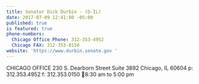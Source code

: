 ```yaml
---
title: Senator Dick Durbin - (D-IL)
date: 2017-07-09 12:41:00 -05:00
published: true
is featured: true
phone-numbers:
  Chicago Office Phone: 312-353-4952
  Chicago FAX: 312-353-0150
website: 'https://www.durbin.senate.gov '
---
```


CHICAGO OFFICE
230 S. Dearborn Street
Suite 3892
Chicago, IL 60604
p: 312.353.4952
f: 312.353.0150
8:30 am to 5:00 pm